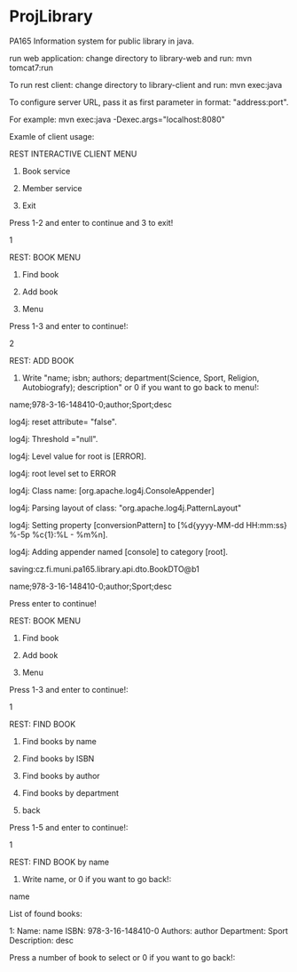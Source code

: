 ProjLibrary
===========

PA165 Information system for public library in java.

run web application: change directory to library-web and run: mvn tomcat7:run

To run rest client: change directory to library-client and run: mvn exec:java

To configure server URL, pass it as first parameter in format: "address:port".

For example: mvn exec:java -Dexec.args="localhost:8080"

Examle of client usage:

REST INTERACTIVE CLIENT MENU

1. Book service

2. Member service

3. Exit

Press 1-2 and enter to continue and 3 to exit!

1

REST: BOOK MENU

1. Find book

2. Add book

3. Menu

Press 1-3 and enter to continue!:

2

REST: ADD BOOK

1. Write "name; isbn; authors; department(Science, Sport, Religion, Autobiografy); description" or 0 if you want to go back to menu!:

name;978-3-16-148410-0;author;Sport;desc

log4j: reset attribute= "false".

log4j: Threshold ="null".

log4j: Level value for root is  [ERROR].

log4j: root level set to ERROR

log4j: Class name: [org.apache.log4j.ConsoleAppender]

log4j: Parsing layout of class: "org.apache.log4j.PatternLayout"

log4j: Setting property [conversionPattern] to [%d{yyyy-MM-dd HH:mm:ss} %-5p %c{1}:%L - %m%n].

log4j: Adding appender named [console] to category [root].

saving:cz.fi.muni.pa165.library.api.dto.BookDTO@b1

name;978-3-16-148410-0;author;Sport;desc

Press enter to continue!



REST: BOOK MENU

1. Find book

2. Add book

3. Menu

Press 1-3 and enter to continue!:

1

REST: FIND BOOK

1. Find books by name

2. Find books by ISBN

3. Find books by author

4. Find books by department

5. back

Press 1-5 and enter to continue!:

1

REST: FIND BOOK by name

1. Write name, or 0 if you want to go back!:

name

List of found books:

1: Name: name ISBN: 978-3-16-148410-0 Authors: author Department: Sport Description: desc

Press a number of book to select or 0 if you want to go back!:

